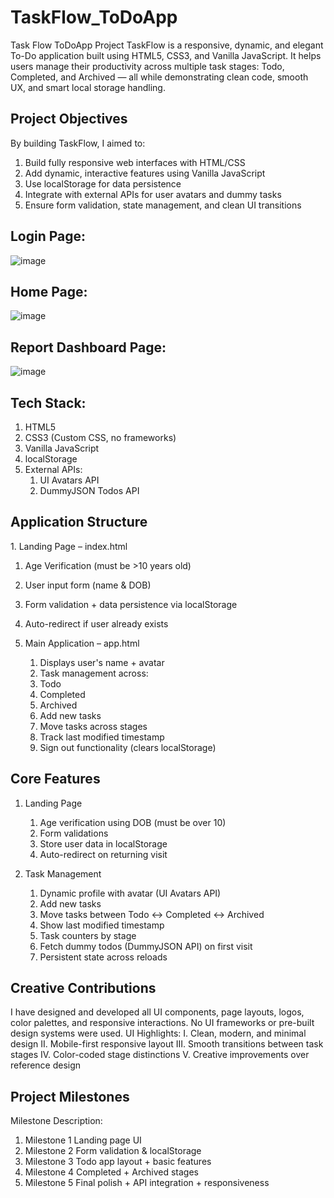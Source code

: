 # TaskFlow_ToDoApp
Task Flow ToDoApp Project 
TaskFlow is a responsive, dynamic, and elegant To-Do application built using HTML5, CSS3, and Vanilla JavaScript. It helps users manage their productivity across multiple task stages: 
Todo, Completed, and Archived — all while demonstrating clean code, smooth UX, and smart local storage handling.

## Project Objectives
By building TaskFlow, I aimed to:
1. Build fully responsive web interfaces with HTML/CSS
2. Add dynamic, interactive features using Vanilla JavaScript
3. Use localStorage for data persistence
4. Integrate with external APIs for user avatars and dummy tasks
5. Ensure form validation, state management, and clean UI transitions

## Login Page: 
![image](https://github.com/user-attachments/assets/f73a2a6a-f986-4a22-9fa1-520a30997e9d)

## Home Page: 
![image](https://github.com/user-attachments/assets/8c4d278d-c1a4-4ef6-8fed-858eee4a0a0a)

## Report Dashboard Page:
![image](https://github.com/user-attachments/assets/e7566022-3e59-439a-a3c0-3fb2230bb93b)


## Tech Stack:
1. HTML5
2. CSS3 (Custom CSS, no frameworks)
3. Vanilla JavaScript
4. localStorage
5. External APIs:
   1. UI Avatars API
   2. DummyJSON Todos API


## Application Structure
1️. Landing Page – index.html
   1. Age Verification (must be >10 years old)
   2. User input form (name & DOB)
   3. Form validation + data persistence via localStorage
   4. Auto-redirect if user already exists

2. Main Application – app.html
   1. Displays user's name + avatar
   2. Task management across:
   3. Todo
   4. Completed
   5. Archived
   6. Add new tasks
   7. Move tasks across stages
   8. Track last modified timestamp
   9. Sign out functionality (clears localStorage)


## Core Features
1. Landing Page
   1. Age verification using DOB (must be over 10)
   2. Form validations
   3. Store user data in localStorage
   4. Auto-redirect on returning visit
   
2. Task Management
   1. Dynamic profile with avatar (UI Avatars API)
   2. Add new tasks
   3. Move tasks between Todo ↔ Completed ↔ Archived
   4. Show last modified timestamp
   5. Task counters by stage
   6. Fetch dummy todos (DummyJSON API) on first visit
   7. Persistent state across reloads

## Creative Contributions
I have designed and developed all UI components, page layouts, logos, color palettes, and responsive interactions. No UI frameworks or pre-built design systems were used.
UI Highlights: 
I. Clean, modern, and minimal design
II. Mobile-first responsive layout
III. Smooth transitions between task stages
IV. Color-coded stage distinctions
V. Creative improvements over reference design

## Project Milestones
Milestone	Description:
1. Milestone 1	Landing page UI
2. Milestone 2	Form validation & localStorage
3. Milestone 3	Todo app layout + basic features
4. Milestone 4	Completed + Archived stages
5. Milestone 5	Final polish + API integration + responsiveness


